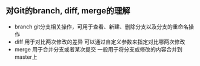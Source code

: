 ## 对Git的branch, diff, merge的理解

* branch git分支相关操作，可用于查看、新建、删除分支以及分支的重命名操作
* diff 用于对比两次修改的差异 可以通过自定义参数来指定对比哪两次修改
* merge 用于合并分支或者某次提交 一般用于将分支或修改的内容合并到master上